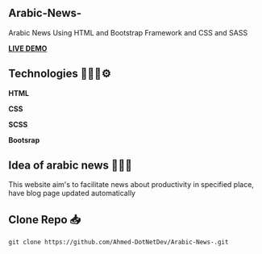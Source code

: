 ## Arabic-News-
Arabic News Using HTML and Bootstrap Framework and CSS and SASS

<a href="https://ahmed-dotnetdev.github.io/Arabic-News-/"><strong>LIVE DEMO</strong></a>

## Technologies 👨🏻‍💻⚙
<strong><p>HTML</p>
<p>CSS</p>
<p>SCSS</p>
<p>Bootsrap</p></strong>

## Idea of arabic news 👨🏻‍💻
This website aim's to facilitate news about productivity in specified place,
have blog page updated automatically

## Clone Repo 📥
  
    git clone https://github.com/Ahmed-DotNetDev/Arabic-News-.git
   
